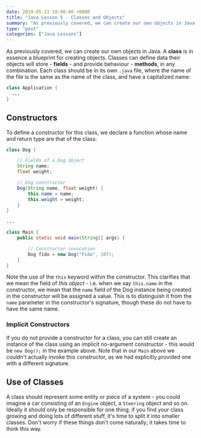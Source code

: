 ```yaml
---
date: 2019-05-23 10:00:00 +0000
title: "Java Lesson 5 - Classes and Objects"
summary: "As previously covered, we can create our own objects in Java. A **class** is in essence a blueprint for creating objects. Classes can define data their objects will store - **fields** - and provide behaviour - **methods**, in any combination."
type: "post"
categories: ["Java Lessons"]
---
```


As previously covered, we can create our own objects in Java. A **class** is in essence a blueprint for creating objects. Classes can define data their objects will store - **fields** - and provide behaviour - **methods**, in any combination. Each class should be in its own `.java` file, where the name of the file is the same as the name of the class, and have a capitalized name:

```java
class Application {
  ...
}
```

## Constructors

To define a constructor for this class, we declare a function whose name and return type are that of the class:

```java
class Dog {

    // Fields of a Dog object
    String name;
    float weight;

    // Dog constructor
    Dog(String name, float weight) {
        this.name = name;
        this.weight = weight;
    }
}

...

class Main {
    public static void main(String[] args) {

        // Constructor invocation
        Dog fido = new Dog("Fido", 10f);
    }
}
```

Note the use of the `this` keyword within the constructor. This clarifies that we mean the field of *this object* - i.e. when we say `this.name` in the constructor, we mean that the `name` field of the Dog instance being created in the constructor will be assigned a value. This is to distinguish it from the `name` parameter in the constructor's signature, though these do not have to have the same name.

### Implicit Constructors

If you do not provide a constructor for a class, you can still create an instance of the class using an implicit no-argument constructor - this would be `new Dog();` in the example above. Note that in our `Main` above we couldn't actually invoke this constructor, as we had explicitly provided one with a different signature.

## Use of Classes

A class should represent some entity or piece of a system - you could imagine a car consisting of an `Engine` object, a `Steering` object and so on. Ideally it should only be responsible for one thing; if you find your class growing and doing lots of different stuff, it's time to split it into smaller classes. Don't worry if these things don't come naturally; it takes time to think this way.
